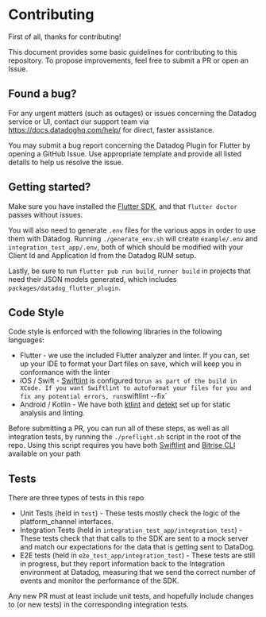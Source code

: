 # Contributing

First of all, thanks for contributing!

This document provides some basic guidelines for contributing to this
repository. To propose improvements, feel free to submit a PR or open an Issue.

## Found a bug?
For any urgent matters (such as outages) or issues concerning the Datadog
service or UI, contact our support team via https://docs.datadoghq.com/help/ for
direct, faster assistance.

You may submit a bug report concerning the Datadog Plugin for Flutter by opening
a GitHub Issue. Use appropriate template and provide all listed details to help
us resolve the issue.

## Getting started?

Make sure you have installed the [Flutter
SDK](https://docs.flutter.dev/get-started/install), and that `flutter doctor`
passes without issues.

You will also need to generate `.env` files for the various apps in order to use
them with Datadog. Running `./generate_env.sh` will create `example/.env` and
`integration_test_app/.env`, both of which should be modified with your Client
Id and Application Id from the Datadog RUM setup.

Lastly, be sure to run `flutter pub run build_runner build` in projects that need
their JSON models generated, which includes `packages/datadog_flutter_plugin`.

## Code Style

Code style is enforced with the following libraries in the following languages:

* Flutter - we use the included Flutter analyzer and linter. If you can, set up
  your IDE to format your Dart files on save, which will keep you in conformance
  with the linter
* iOS / Swift - [Swiftlint](https://github.com/realm/SwiftLint) is configured to`
  run as part of the build in XCode. If you want Swiftlint to autoformat your
  files for you and fix any potential errors, run `swiftlint --fix`
* Android / Kotlin - We have both [ktlint](https://github.com/pinterest/ktlint)
  and [detekt](https://github.com/detekt/detekt) set up for static analysis and
  linting.

Before submitting a PR, you can run all of these steps, as well as all
integration tests, by running the `./preflight.sh` script in the root of the
repo. Using this script requires you have both
[Swiftlint](https://github.com/realm/SwiftLint) and [Bitrise
CLI](https://app.bitrise.io/cli) available on your path

## Tests

There are three types of tests in this repo

* Unit Tests (held in `test`) - These tests mostly check the logic of the
  platform_channel interfaces.
* Integration Tests (held in `integration_test_app/integration_test`) - These
  tests check that that calls to the SDK are sent to a mock server and match our
  expectations for the data that is getting sent to DataDog.
* E2E tests (held in `e2e_test_app/integration_test`) - These tests are still in
  progress, but they report information back to the Integration environment at
  Datadog, measuring that we send the correct number of events and monitor the
  performance of the SDK.

Any new PR must at least include unit tests, and hopefully include changes to
(or new tests) in the corresponding integration tests.